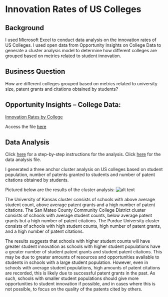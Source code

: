 # Innovation Rates of US Colleges
## Background
I used Microsoft Excel to conduct data analysis on the innovation rates of US Colleges. I used open data from Opportunity Insights on College Data to generate a cluster analysis model to determine how different colleges are grouped based on metrics related to student innovation. 

## Business Question
How are different colleges grouped based on metrics related to university size, patent grants and citations obtained by students?

## Opportunity Insights – College Data:
[Innovation Rates by College](https://opportunityinsights.org/data/?geographic_level=100&topic=105&paper_id=0&__cf_chl_captcha_tk__=c686768e0ed39e3b347c6956b835887ee75fb63f-1616067526-0-ARB-lYpQWXmVfNm7dInIEGVtrepGqEDlQM28xVtcQ3eAZ6Ub0VOMfhHCsmW5buNLpsi9N6ORR8RkClA6L6HWiJT6E-PL37tD_R5iitstE5Qz_EtuymWGBjdVmHdZfNqKqWCs4HPeNfAPkh434qLOa4NSq1WYz3m57n9MfYaFVmjFUUff8Ih3JqcuWXGyAdXn6IG7TfH4YG0GIr6dMAS5X6GAnYTRh_-brTF0FCWhPiKcaBSVnQ8o-iabMLn5WU6x6b0V43mBw9boF3ioM09VqdnR0tWJBIf1qw22OO3EbxnMA07kV_2eA3RSZR0FNbkIKVsPWQ46_aWnGxf9r4luQetwWpxrgse5nrRMc98J8zwZlmowqAVpMhbvX53C1w0gCOLyaj9QJj7a6ArRygArBAvshIyv4e3hEvzbVKmUu4UohWbXUlWl5QLfhdAniVF8U8mmCyIMDRIQ1gD_Wzv1M6w188NwS0IaMELREJTfWImp6gfObqyKNUkq7Vcdn9EHeBcRKPm22MdM4zAdfUCP2JDOxy7If9ENPDoAbu-kF5NTOJ1CICl2HQhr5vMep8I5VegeIGk3d1MgNQkKgVz-E4Lv5IDgTZ784td5zI8ILhHTGaD-S2CBcHVP_VOwlMksg5Qxqy2jZxhps2FDdGQs30ipZjg_OSVwGdev8V-foCCt#resource-listing)

Access the file [here](https://github.com/cli103/innovation-rates-us-colleges/commit/d788d4bdd00d780e17090002b74593191beefb3e)

## Data Analysis
Click [here](https://github.com/cli103/innovation-rates-us-colleges/commit/c6232e60c945034c241a7b793047f1cbb4057915) for a step-by-step instructions for the analysis. 
Click [here](https://github.com/cli103/innovation-rates-us-colleges/commit/516650336354f80134d1290c60408cedc8167a3c) for the data analysis file.

I generated a three anchor cluster analysis on US colleges based on student population, number of patents granted to students and number of patent citations obtained by students.

Pictured below are the results of the cluster analysis: 
![alt text](https://github.com/cli103/innovation-rates-us-colleges/commit/637d7cddf60dceb36889b80f19c61c65c1509a68)

The University of Kansas cluster consists of schools with above average student count, above average patent grants and a high number of patent citations. The San Mateo County Community College District cluster consists of schools with average student counts, below average patent grants but a high number of patent citations. The Purdue University cluster consists of schools with high student counts, high number of patent grants, and a high number of patent citations.

The results suggests that schools with higher student counts will have greater student innovation as schools with higher student populations have a greater number of student patent grants and student patent citations. This may be due to greater amounts of resources and opportunities available to students in schools with a large student population. However, even in schools with average student populations, high amounts of patent citations are recorded, this is likely due to successful patent grants in the past. As such, schools with smaller student populations should give more opportunities to student innovation if possible, and in cases where this is not possible, to focus on the quality of the patents cited by others.  
